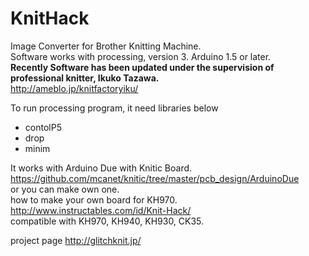 KnitHack
========

Image Converter for Brother Knitting Machine.  
Software works with processing, version 3. Arduino 1.5 or later.  
**Recently Software has been updated under the supervision of professional knitter, Ikuko Tazawa.**  
http://ameblo.jp/knitfactoryiku/

To run processing program, it need libraries below
- contolP5
- drop
- minim

It works with Arduino Due with Knitic Board. https://github.com/mcanet/knitic/tree/master/pcb_design/ArduinoDue  
or you can make own one.   
how to make your own board for KH970. http://www.instructables.com/id/Knit-Hack/  
compatible with KH970, KH940, KH930, CK35.  

project page http://glitchknit.jp/

